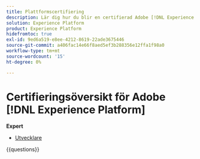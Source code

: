 ```yaml
---
title: Plattformscertifiering
description: Lär dig hur du blir en certifierad Adobe [!DNL Experience Platform] expert.
solution: Experience Platform
product: Experience Platform
hidefromtoc: true
exl-id: 9ed6a519-e8ee-4212-8619-22ade3675446
source-git-commit: a406fac14e66f8aed5ef3b288356e12ffa1f98a0
workflow-type: tm+mt
source-wordcount: '15'
ht-degree: 0%

---
```


# Certifieringsöversikt för Adobe [!DNL Experience Platform]

**Expert**

* [Utvecklare](/help/certifications/aep/aep-e-foundations.md) <!--AD0-E601-->

{{questions}}

